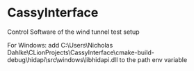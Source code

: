 # CassyInterface
Control Software of the wind tunnel test setup

For Windows: add C:\Users\Nicholas Dahlke\CLionProjects\CassyInterface\cmake-build-debug\hidapi\src\windows\libhidapi.dll to the path env variable
